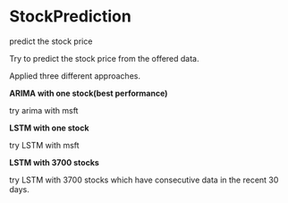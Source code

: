# StockPrediction
predict the stock price

Try to predict the stock price from the offered data.

Applied three different approaches.

**ARIMA with one stock(best performance)**

try arima with msft


**LSTM with one stock**

try LSTM with msft


**LSTM with 3700 stocks**

try LSTM with 3700 stocks which have consecutive data in the recent 30 days.

